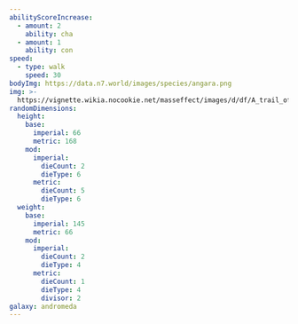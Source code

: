 ```yaml
---
abilityScoreIncrease:
  - amount: 2
    ability: cha
  - amount: 1
    ability: con
speed:
  - type: walk
    speed: 30
bodyImg: https://data.n7.world/images/species/angara.png
img: >-
  https://vignette.wikia.nocookie.net/masseffect/images/d/df/A_trail_of_hope_-_angara_intro_2.png/revision/latest/scale-to-width-down/340?cb=20200809181351
randomDimensions:
  height:
    base:
      imperial: 66
      metric: 168
    mod:
      imperial:
        dieCount: 2
        dieType: 6
      metric:
        dieCount: 5
        dieType: 6
  weight:
    base:
      imperial: 145
      metric: 66
    mod:
      imperial:
        dieCount: 2
        dieType: 4
      metric:
        dieCount: 1
        dieType: 4
        divisor: 2
galaxy: andromeda
---
```


